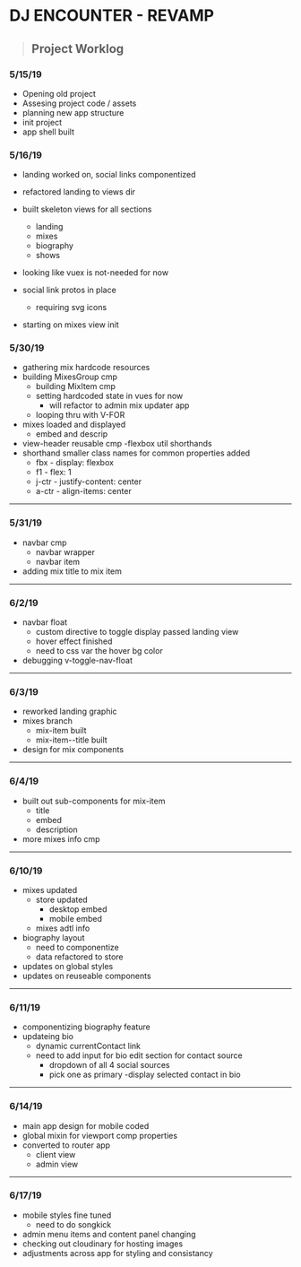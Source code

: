 # DJ ENCOUNTER - REVAMP

> ## Project Worklog

### 5/15/19

- Opening old project
- Assesing project code / assets
- planning new app structure
- init project
- app shell built

### 5/16/19

- landing worked on, social links componentized
- refactored landing to views dir
- built skeleton views for all sections
  - landing
  - mixes
  - biography
  - shows

- looking like vuex is not-needed for now
- social link protos in place
  - requiring svg icons

- starting on mixes view init

### 5/30/19

- gathering mix hardcode resources
- building MixesGroup cmp
  - building MixItem cmp
  - setting hardcoded state in vues for now
    - will refactor to admin mix updater app
  - looping thru with V-FOR
- mixes loaded and displayed
  - embed and descrip
- view-header reusable cmp
  -flexbox util shorthands
- shorthand smaller class names for common properties added
  - fbx - display: flexbox
  - f1 - flex: 1
  - j-ctr - justify-content: center
  - a-ctr - align-items: center

---

### 5/31/19

- navbar cmp
  - navbar wrapper
  - navbar item
- adding mix title to mix item

---

### 6/2/19

- navbar float
  - custom directive to toggle display passed landing view
  - hover effect finished
  - need to css var the hover bg color
- debugging v-toggle-nav-float

---

### 6/3/19

- reworked landing graphic
- mixes branch
  - mix-item built
  - mix-item--title built
- design for mix components

---

### 6/4/19

- built out sub-components for mix-item
  - title
  - embed
  - description
- more mixes info cmp

---

### 6/10/19

- mixes updated
  - store updated
    - desktop embed
    - mobile embed
  - mixes adtl info
- biography layout
  - need to componentize
  - data refactored to store
- updates on global styles
- updates on reuseable components

---

### 6/11/19

- componentizing biography feature
- updateing bio
  - dynamic currentContact link
  - need to add input for bio edit section for contact source
    - dropdown of all 4 social sources
    - pick one as primary
    -display selected contact in bio
  
---

### 6/14/19

- main app design for mobile coded
- global mixin for viewport comp properties
- converted to router app
  - client view
  - admin view

---

### 6/17/19

- mobile styles fine tuned
  - need to do songkick
- admin menu items and content panel changing
- checking out cloudinary for hosting images
- adjustments across app for styling and consistancy
